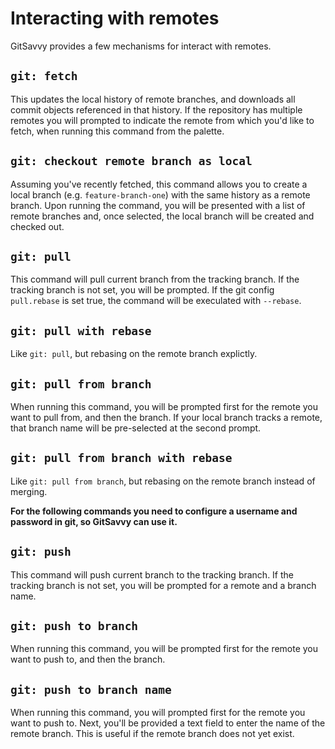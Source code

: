 # Interacting with remotes

GitSavvy provides a few mechanisms for interact with remotes.

## `git: fetch`

This updates the local history of remote branches, and downloads all commit objects referenced in that history. If the repository has multiple remotes you will prompted to indicate the remote from which you'd like to fetch, when running this command from the palette.

## `git: checkout remote branch as local`

Assuming you've recently fetched, this command allows you to create a local branch (e.g. `feature-branch-one`) with the same history as a remote branch.  Upon running the command, you will be presented with a list of remote branches and, once selected, the local branch will be created and checked out.

## `git: pull`

This command will pull current branch from the tracking branch. If the tracking branch is not set, you will be prompted. If the git config `pull.rebase` is set true, the command will be execulated with `--rebase`.


## `git: pull with rebase`

Like `git: pull`, but rebasing on the remote branch explictly.

## `git: pull from branch`

When running this command, you will be prompted first for the remote you want to pull from, and then the branch.  If your local branch tracks a remote, that branch name will be pre-selected at the second prompt.

## `git: pull from branch with rebase`

Like `git: pull from branch`, but rebasing on the remote branch instead of merging.

**For the following commands you need to configure a username and password in git, so GitSavvy can use it.**

## `git: push`

This command will push current branch to the tracking branch. If the tracking branch is not set, you will be prompted for a remote and a branch name.

## `git: push to branch`

When running this command, you will be prompted first for the remote you want to push to, and then the branch.

## `git: push to branch name`

When running this command, you will prompted first for the remote you want to push to.  Next, you'll be provided a text field to enter the name of the remote branch.  This is useful if the remote branch does not yet exist.
